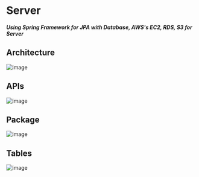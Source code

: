 # Server
***Using Spring Framework for JPA with Database, AWS's EC2, RDS, S3 for Server***

## Architecture

![image](https://user-images.githubusercontent.com/31034469/128427098-49b1bd55-c4f0-45c3-9d54-bd7ae8e4a1bf.png)

## APIs

![image](https://user-images.githubusercontent.com/31034469/128059558-b1a6f0a5-48f7-4c89-803d-91eef3b13150.png)

## Package

![image](https://user-images.githubusercontent.com/31034469/128060859-51a9d676-0c0c-4695-adfc-39f7683c628e.png)


## Tables

![image](https://user-images.githubusercontent.com/31034469/128059937-159528b6-9563-4786-b648-47012b1be0df.png)
